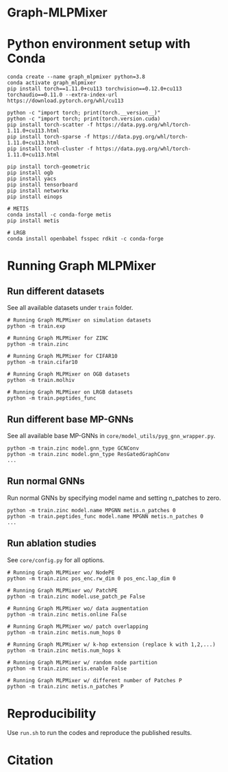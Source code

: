 # Graph-MLPMixer



# Python environment setup with Conda


```
conda create --name graph_mlpmixer python=3.8
conda activate graph_mlpmixer
pip install torch==1.11.0+cu113 torchvision==0.12.0+cu113 torchaudio==0.11.0 --extra-index-url https://download.pytorch.org/whl/cu113 

python -c "import torch; print(torch.__version__)"
python -c "import torch; print(torch.version.cuda)
pip install torch-scatter -f https://data.pyg.org/whl/torch-1.11.0+cu113.html
pip install torch-sparse -f https://data.pyg.org/whl/torch-1.11.0+cu113.html
pip install torch-cluster -f https://data.pyg.org/whl/torch-1.11.0+cu113.html

pip install torch-geometric
pip install ogb
pip install yacs
pip install tensorboard
pip install networkx
pip install einops

# METIS
conda install -c conda-forge metis
pip install metis

# LRGB
conda install openbabel fsspec rdkit -c conda-forge
```

# Running Graph MLPMixer
## Run different datasets
See all available datasets under `train` folder.

```
# Running Graph MLPMixer on simulation datasets
python -m train.exp

# Running Graph MLPMixer for ZINC
python -m train.zinc

# Running Graph MLPMixer for CIFAR10
python -m train.cifar10

# Running Graph MLPMixer on OGB datasets
python -m train.molhiv

# Running Graph MLPMixer on LRGB datasets
python -m train.peptides_func
```

## Run different base MP-GNNs
See all available base MP-GNNs in `core/model_utils/pyg_gnn_wrapper.py`.
```
python -m train.zinc model.gnn_type GCNConv
python -m train.zinc model.gnn_type ResGatedGraphConv
...
```

## Run normal GNNs
Run normal GNNs by specifying model name and setting n_patches to zero.
```
python -m train.zinc model.name MPGNN metis.n_patches 0
python -m train.peptides_func model.name MPGNN metis.n_patches 0
...
```

## Run ablation studies
See `core/config.py` for all options.
```
# Running Graph MLPMixer wo/ NodePE
python -m train.zinc pos_enc.rw_dim 0 pos_enc.lap_dim 0

# Running Graph MLPMixer wo/ PatchPE
python -m train.zinc model.use_patch_pe False

# Running Graph MLPMixer wo/ data augmentation
python -m train.zinc metis.online False

# Running Graph MLPMixer wo/ patch overlapping
python -m train.zinc metis.num_hops 0

# Running Graph MLPMixer w/ k-hop extension (replace k with 1,2,...)
python -m train.zinc metis.num_hops k

# Running Graph MLPMixer w/ random node partition
python -m train.zinc metis.enable False

# Running Graph MLPMixer w/ different number of Patches P
python -m train.zinc metis.n_patches P
```

# Reproducibility
Use `run.sh` to run the codes and reproduce the published results.


# Citation


